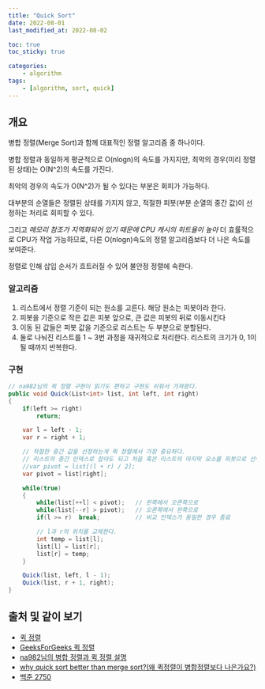```yaml
---
title: "Quick Sort"
date: 2022-08-01
last_modified_at: 2022-08-02

toc: true
toc_sticky: true

categories:
    - algorithm
tags:
    - [algorithm, sort, quick]
---
```


## 개요

병합 정렬(Merge Sort)과 함께 대표적인 정렬 알고리즘 중 하나이다.

병합 정렬과 동일하게 평균적으로 O(nlogn)의 속도를 가지지만, 최악의 경우(미리 정렬된 상태)는 O(N^2)의 속도를 가진다.

최악의 경우의 속도가 O(N^2)가 될 수 있다는 부분은 회피가 가능하다.

대부분의 순열들은 정렬된 상태를 가지지 않고, 적절한 피봇(부분 순열의 중간 값)이 선정하는 처리로 회피할 수 있다.

그리고 *메모리 참조가 지역화되어 있기 때문에 CPU 캐시의 히트율이 높아* 더 효률적으로 CPU가 작업 가능하므로, 다른 O(nlogn)속도의 정렬 알고리즘보다 더 나은 속도를 보여준다.

정렬로 인해 삽입 순서가 흐트러질 수 있어 불안정 정렬에 속한다.

### 알고리즘

1. 리스트에서 정렬 기준이 되는 원소를 고른다. 해당 원소는 피봇이라 한다.
2. 피봇을 기준으로 작은 값은 피봇 앞으로, 큰 값은 피봇의 뒤로 이동시킨다
3. 이동 된 값들은 피봇 값을 기준으로 리스트는 두 부분으로 분할된다.
4. 둘로 나눠진 리스트를 1 ~ 3번 과정을 재귀적으로 처리한다. 리스트의 크기가 0, 1이 될 때까지 반복한다.

### 구현

```cs
// na982님의 퀵 정렬 구현이 읽기도 편하고 구현도 쉬워서 가져왔다.
public void Quick(List<int> list, int left, int right)
{
    if(left >= right)
        return;

    var l = left - 1;
    var r = right + 1;

    // 적절한 중간 값을 선정하는게 퀵 정렬에서 가장 중요하다.
    // 리스트의 중간 인덱스로 잡아도 되고 처음 혹은 리스트의 마지막 요소를 피봇으로 선택한다.
    //var pivot = list[(l + r) / 2];         
    var pivot = list[right];         

    while(true)
    {
        while(list[++l] < pivot);   // 왼쪽에서 오른쪽으로
        while(list[--r] > pivot);   // 오른쪽에서 왼쪽으로
        if(l >= r)  break;          // 비교 인덱스가 동일한 경우 종료

        // l과 r의 위치를 교체한다.
        int temp = list[l];
        list[l] = list[r];
        list[r] = temp;
    }

    Quick(list, left, l - 1);
    Quick(list, r + 1, right);
}
```

## 출처 및 같이 보기

- [퀵 정렬](https://ko.wikipedia.org/wiki/%ED%80%B5_%EC%A0%95%EB%A0%AC)
- [GeeksForGeeks 퀵 정렬](https://www.geeksforgeeks.org/quick-sort/)
- [na982님의 병합 정렬과 퀵 정렬 설명](https://na982.tistory.com/109?category=92742)
- [why quick sort better than merge sort?(왜 퀵정렬이 병합정렬보다 나은가요?)](https://stackoverflow.com/questions/70402/why-is-quicksort-better-than-mergesort)
- [백준 2750](https://www.acmicpc.net/problem/2750)